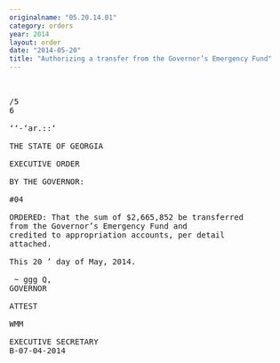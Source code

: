 ```yaml
---
originalname: "05.20.14.01"
category: orders
year: 2014
layout: order
date: "2014-05-20"
title: "Authorizing a transfer from the Governor’s Emergency Fund"
---
```

<pre>
   

/5
6

‘‘-‘ar.::‘

THE STATE OF GEORGIA

EXECUTIVE ORDER

BY THE GOVERNOR:

#04

ORDERED: That the sum of $2,665,852 be transferred
from the Governor’s Emergency Fund and
credited to appropriation accounts, per detail
attached.

This 20 ’ day of May, 2014.

 ~ ggg Q,
GOVERNOR

ATTEST

WMM

EXECUTIVE SECRETARY
B-07-04-2014

</pre>
